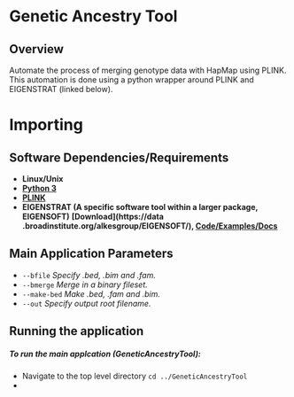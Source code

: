 # Genetic Ancestry Tool

## Overview
Automate the process of merging genotype data with HapMap using PLINK. 
This automation is done using a python wrapper around PLINK and EIGENSTRAT (linked below).

# Importing 

## Software Dependencies/Requirements
* **Linux/Unix**
* **[Python 3](https://www.python.org/downloads/)**
* **[PLINK](http://zzz.bwh.harvard.edu/plink/)**
* **EIGENSTRAT (A specific software tool within a larger package, EIGENSOFT)** **[Download](https://data
.broadinstitute.org/alkesgroup/EIGENSOFT/), [Code/Examples/Docs](https://github.com/DReichLab/EIG/tree/master/EIGENSTRAT)**

## Main Application Parameters
* `--bfile` _Specify .bed, .bim and .fam._
* `--bmerge` _Merge in a binary fileset._
* `--make-bed` _Make .bed, .fam and .bim._
* `--out` _Specify output root filename._

## Running the application
##### To run the main applcation (GeneticAncestryTool):
* Navigate to the top level directory `cd ../GeneticAncestryTool`
* 
